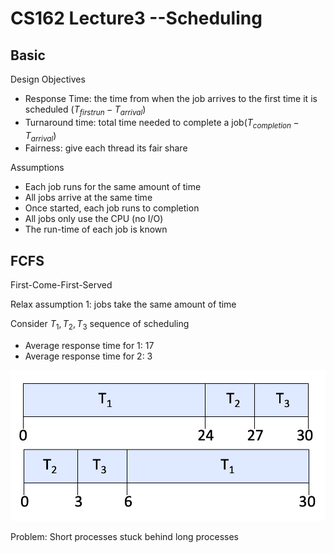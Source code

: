 # CS162 Lecture3 --Scheduling

## Basic

Design Objectives
- Response Time: the time from when the job
arrives to the first time it is scheduled ($T_{firstrun} -
T_{arrival}$)
- Turnaround time: total time needed to complete a
job($T_{completion} - T_{arrival}$)
- Fairness: give each thread its fair share

Assumptions

- Each job runs for the same amount of time
- All jobs arrive at the same time
- Once started, each job runs to completion
- All jobs only use the CPU (no I/O)
- The run-time of each job is known

## FCFS

First-Come-First-Served

Relax assumption 1: jobs take the same amount of time

Consider $T_1,T_2,T_3$ sequence of scheduling

- Average response time for 1: 17
- Average response time for 2: 3

![20220531215934](https://raw.githubusercontent.com/zxc2012/image/main/20220531215934.png)

Problem: Short processes stuck behind long processes